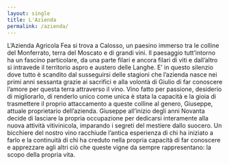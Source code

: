 ```yaml
---
layout: single
title: L'Azienda 
permalink: /azienda/
---
```


L’Azienda Agricola Fea si trova a Calosso, un paesino immerso tra le colline del
Monferrato, terra del Moscato e di grandi vini. Il paesaggio tutt’intorno
ha un fascino particolare, da una parte filari e ancora filari di viti e
dall’altro si intravede il territorio aspro e austero delle Langhe.   E’ in
questo silenzio dove tutto è scandito dal susseguirsi delle stagioni che
l’azienda nasce nei primi anni sessanta grazie ai sacrifici e alla volontà
di Giulio di far conoscere l’amore per questa terra attraverso il vino.
Vino fatto per passione, desiderio di migliorarlo, di renderlo unico come
unica è stata la capacità e la gioia di trasmettere il proprio attaccamento a
queste colline al genero, Giuseppe, attuale proprietario dell’azienda.
Giuseppe all’inizio degli anni Novanta decide di lasciare la propria
occupazione per dedicarsi interamente alla nuova attività vitivinicola,
imparando i segreti del mestiere dallo suocero.   Un bicchiere del nostro
vino racchiude l’antica esperienza di chi ha iniziato a farlo e la continuità
di chi ha creduto nella propria capacità di far conoscere e apprezzare agli
altri ciò che queste vigne da sempre rappresentano: la scopo della propria
vita. 
